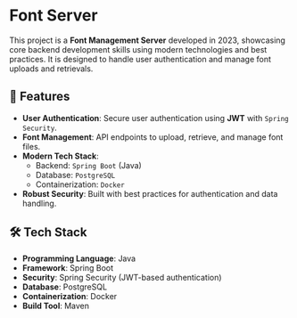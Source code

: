# Font Server

This project is a **Font Management Server** developed in 2023, showcasing core backend development skills using modern technologies and best practices. It is designed to handle user authentication and manage font uploads and retrievals.

## 🚀 Features

- **User Authentication**: Secure user authentication using **JWT** with `Spring Security`.
- **Font Management**: API endpoints to upload, retrieve, and manage font files.
- **Modern Tech Stack**:
    - Backend: `Spring Boot` (Java)
    - Database: `PostgreSQL`
    - Containerization: `Docker`
- **Robust Security**: Built with best practices for authentication and data handling.

## 🛠️ Tech Stack

- **Programming Language**: Java
- **Framework**: Spring Boot
- **Security**: Spring Security (JWT-based authentication)
- **Database**: PostgreSQL
- **Containerization**: Docker
- **Build Tool**: Maven